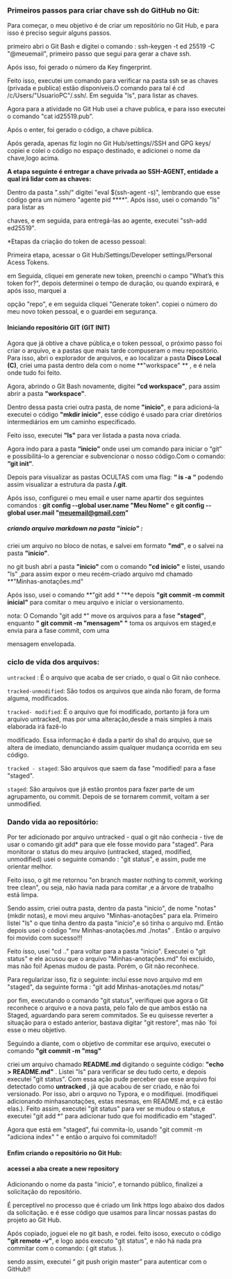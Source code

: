 ### Primeiros passos para criar chave ssh do GitHub no Git:







Para começar, o meu objetivo é de criar um repositório no Git Hub, e para isso é preciso seguir alguns passos.

primeiro abri o Git Bash e digitei o comando : ssh-keygen -t ed 25519 -C "@meuemail", primeiro passo que segui para gerar a chave ssh.  

Após isso, foi gerado o número da Key fingerprint.

Feito isso, executei um comando para verificar na pasta ssh se as chaves (privada e publica) estão disponíveis.O comando para tal é cd /c/Users/"UsuarioPC"/.ssh/. Em seguida "ls", para listar as chaves. 

Agora para a atividade no Git Hub usei a chave publica, e para isso executei o comando "cat id25519.pub". 

Após o enter, foi gerado o código, a chave pública. 

Após gerada, apenas fiz login no Git Hub/settings//SSH and GPG keys/ copiei e colei o código no espaço destinado, e adicionei o nome da chave,logo acima. 



**A etapa seguinte é entregar a chave privada ao SSH-AGENT, entidade a qual irá lidar com as chaves:** 

Dentro da pasta ".ssh/" digitei "eval $(ssh-agent -s)", lembrando que esse código gera um número "agente pid ****". Após isso, usei o comando "ls" para listar as 

chaves, e em seguida, para entregá-las ao agente, executei "ssh-add ed25519".



*Etapas da criação do token de acesso pessoal:



Primeira etapa, acessar o Git Hub/Settings/Developer settings/Personal Acess Tokens.

em Seguida, cliquei em generate new token, preenchi o campo "What’s this token for?", depois determinei o tempo de duração, ou quando expirará, e após isso, marquei a 

opção "repo", e em seguida cliquei "Generate token".
copiei o número do meu novo token pessoal, e o guardei em segurança.







#### Iniciando repositório GIT (GIT INIT)



Agora que já obtive a chave pública,e o token pessoal, o próximo passo foi criar o arquivo, e a pastas que mais tarde compuseram o meu repositório. Para isso, abri o explorador de  arquivos, e ao localizar a pasta **Disco Local (C)**, criei uma pasta dentro dela com o nome **"workspace" ** , e é nela onde tudo foi feito. 


Agora, abrindo o Git Bash novamente,  digitei  **"cd workspace"**, para assim abrir a pasta **"workspace"**.



Dentro dessa pasta criei outra pasta, de nome **"inicio"**, e para adicioná-la executei o código **"mkdir inicio"**, esse código é usado para criar diretórios intermediários em um caminho especificado. 


Feito isso, executei **"ls"** para ver listada a pasta nova criada.


Agora indo para a pasta **“inicio”** onde usei um comando para iniciar o “git” e possibilitá-lo a gerenciar e subvencionar o nosso código.Com o comando:   **“git init“**.


Depois para visualizar as pastas OCULTAS com uma flag:  **“ is -a “**  podendo assim visualizar a estrutura da pasta **/.git**.

Após isso, configurei o meu email e user name apartir dos seguintes comandos : **git config --global user.name "Meu Nome"** e **git config --global user.mail "meuemail@gmail.com"**



##### criando arquivo markdown na pasta **"inicio"** :

criei um arquivo no bloco de notas, e salvei em formato **"md"**, e o salvei na pasta **"inicio"**. 

no git bush abri a pasta **"inicio"** com o comando **"cd inicio"** e listei, usando "ls" ,para assim expor o meu recém-criado arquivo md chamado **"Minhas-anotações.md"

Após isso, usei o comando **"git add * "**e depois **"git commit -m commit inicial"** para comitar o meu arquivo e iniciar o versionamento.

nota:
O Comando "git add *"  move os arquivos para a fase **"staged"**, enquanto **" git commit -m "mensagem" "** toma os arquivos em staged,e envia para a fase commit, com uma 

mensagem envelopada.

 



### ciclo de vida dos arquivos:

`untracked` : É o arquivo que acaba de ser criado, o qual o Git não conhece.

`tracked-unmodified`: São todos os arquivos que ainda não foram, de forma alguma, modificados.

`tracked- modified`: É o arquivo que foi modificado, portanto já fora um arquivo untracked, mas por uma alteração,desde a mais simples à mais elaborada irá fazê-lo 

modificado. Essa informação é dada a partir do sha1 do arquivo, que se altera de imediato, denunciando assim qualquer mudança ocorrida em seu código. 

 

`tracked - staged`: São arquivos que saem da fase "modified! para a fase "staged".

`staged`: São arquivos que já estão prontos para fazer parte de um agrupamento, ou commit. Depois de se tornarem commit, voltam a ser unmodified.





###  Dando vida ao repositório:


Por ter adicionado por arquivo untracked - qual o git não conhecia - tive de usar o comando git add* para que ele fosse movido para "staged". Para monitorar o status
do  meu arquivo (untracked, staged, modified, unmodified) usei o seguinte comando : "git status", e assim, pude me orientar melhor. 

Feito isso, o git me retornou "on branch master nothing to commit, working tree clean", ou seja,  não havia nada para comitar ,e a árvore de trabalho está limpa. 

Sendo assim, criei outra pasta, dentro da pasta "inicio", de nome "notas" (mkdir notas), e movi meu arquivo  "Minhas-anotações" para ela. 
Primeiro listei "ls" o que tinha dentro da pasta "inicio",e só tinha o arquivo md. Então depois usei o código "mv Minhas-anotações.md ./notas" . Então o arquivo foi movido com sucesso!!!


Feito isso, usei "cd .." para voltar para a pasta "inicio". Executei o "git status" e ele acusou que o arquivo "Minhas-anotações.md" foi excluido, mas não foi! Apenas mudou de pasta. Porém, o Git não reconhece.

Para regularizar isso, fiz o seguinte: incluí esse novo arquivo md em "staged", da seguinte forma : "git add Minhas-anotações.md notas/"

por fim, executando o comando "git status", verifiquei que agora o Git reconhece o arquivo e a nova pasta, pelo falo de que ambos estão na Staged, aguardando para serem commitados. Se eu quisesse reverter a situação para o estado anterior, bastava digitar "git restore", mas não ´foi esse o meu objetivo. 


Seguindo a diante, com o objetivo de commitar ese arquivo, executei o comando **"git commit -m "msg"**

criei um arquivo chamado **README.md** digitando o seguinte código: **"echo > README.md"** . Listei "ls" para verificar se deu tudo certo, e depois executei "git status". Com essa ação pude perceber que esse arquivo foi detectado como **untracked** , já que acabou  de ser criado, e não foi versionado. Por isso, abri o arquvo no Typora, e o modifiquei. (modifiquei adicionando minhasanotações, estas mesmas, em README.md, e cá estão elas.).
Feito assim, executei "git status" para ver se mudou o status,e executei "git add *" para adicionar tudo que foi modificadio em "staged".

Agora que está em "staged", fui commita-lo, usando "git commit -m "adiciona index" " e então o arquivo foi commitado!!



#### Enfim criando o repositório no Git Hub: 



#### acessei a aba create a new   repository

Adicionando o nome da pasta "inicio", e tornando público, finalizei a solicitação do repositório. 

É perceptível no processo que é criado um link https logo abaixo dos dados da solicitação. e é esse código que usamos para lincar nossas pastas do projeto ao Git Hub. 

Após copiado, joguei ele no git bash, e rodei. feito isoso, executo o código **"git remote -v"**, e logo após executo "git status", e não há nada pra commitar com o comando: (  git status.  ).

sendo assim, executei “ git push origin master” para autenticar com o GitHub!!
